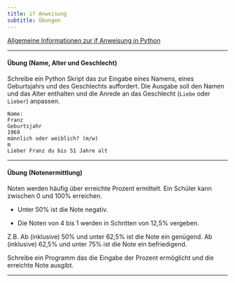 ```yaml
---
title: if Anweisung
subtitle: Übungen
---
```


[Allgemeine Informationen zur if Anweisung in Python](02_if)

---

#### Übung (Name, Alter und Geschlecht)

Schreibe ein Python Skript das zur Eingabe eines Namens, eines Geburtsjahrs und des Geschlechts auffordert. Die Ausgabe soll den Namen und das Alter enthalten und die Anrede an das Geschlecht (`Liebe` oder `Lieber`) anpassen.

```
Name:
Franz
Geburtsjahr
1969
männlich oder weiblich? (m/w)
m
Lieber Franz du bis 51 Jahre alt
```

---

#### Übung (Notenermittlung)

Noten werden häufig über erreichte Prozent ermittelt. Ein Schüler kann zwischen 0 und 100% erreichen.

- Unter 50% ist die Note negativ.

- Die Noten von 4 bis 1 werden in Schritten von 12,5% vergeben.

Z.B. Ab (inklusive) 50% und unter 62,5% ist die Note ein genügend. Ab (inklusive) 62,5% und unter 75% ist die Note ein befriedigend.

Schreibe ein Programm das die Eingabe der Prozent ermöglicht und die erreichte Note ausgibt.

---

